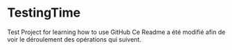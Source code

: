 # TestingTime
Test Project for learning how to use GitHub
Ce Readme a été modifié afin de voir le déroulement des opérations qui suivent.
